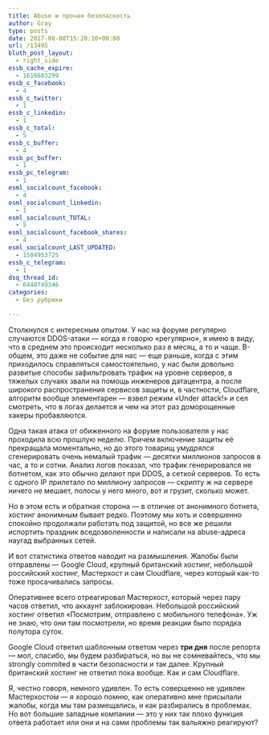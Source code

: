 ```yaml
---
title: Abuse и прочая безопасность
author: Gray
type: posts
date: 2017-08-08T15:20:10+00:00
url: /13495
bluth_post_layout:
  - right_side
essb_cache_expire:
  - 1616603299
essb_c_facebook:
  - 4
essb_c_twitter:
  - 1
essb_c_linkedin:
  - 1
essb_c_total:
  - 5
essb_c_buffer:
  - 4
essb_pc_buffer:
  - 1
essb_pc_telegram:
  - 1
esml_socialcount_facebook:
  - 4
esml_socialcount_linkedin:
  - 1
esml_socialcount_TOTAL:
  - 5
esml_socialcount_facebook_shares:
  - 4
esml_socialcount_LAST_UPDATED:
  - 1504953725
essb_c_telegram:
  - 1
dsq_thread_id:
  - 6448749346
categories:
  - Без рубрики

---
```








Столкнулся с интересным опытом. У нас на форуме регулярно случаются DDOS-атаки — когда я говорю &#171;регулярно&#187;, я имею в виду, что в среднем это происходит несколько раз в месяц, а то и чаще. В-общем, это даже не событие для нас — еще раньше, когда с этим приходилось справляться самостоятельно, у нас были довольно развитые способы зафильтровать трафик на уровне серверов, в тяжелых случаях звали на помощь инженеров датацентра, а после широкого распространения сервисов защиты и, в частности, Cloudflare, алгоритм вообще элементарен — взвел режим &#171;Under attack!&#187; и сел смотреть, что в логах делается и чем на этот раз доморощенные хакеры пробавляются.

Одна такая атака от обиженного на форуме пользователя у нас проходила всю прошлую неделю. Причем включение защиты её прекращала моментально, но до этого товарищ умудрялся сгенерировать очень немалый трафик — десятки миллионов запросов в час, а то и сотни. Анализ логов показал, что трафик генерировался не ботнетом, как это обычно делают при DDOS, а сеткой серверов. То есть с одного IP прилетало по миллиону запросов — скрипту ж на сервере ничего не мешает, полосы у него много, вот и грузит, сколько может.

Но в этом есть и обратная сторона — в отличие от анонимного ботнета, хостинг анонимным бывает редко. Поэтому мы хоть и совершенно спокойно продолжали работать под защитой, но все же решили испортить праздник вседозволенности и написали на abuse-адреса наугад выбранных сетей.

И вот статистика ответов наводит на размышления. Жалобы были отправлены — Google Cloud, крупный британский хостинг, небольшой российский хостинг, Мастерхост и сам Cloudflare, через который как-то тоже просачивались запросы.

Оперативнее всего отреагировал Мастерхост, который через пару часов ответил, что аккаунт заблокирован. Небольшой российский хостинг ответил &#171;Посмотрим, отправлено с мобильного телефона&#187;. Уж не знаю, что они там посмотрели, но время реакции было порядка полутора суток.

Google Cloud ответил шаблонным ответом через **три дня** после репорта — мол, спасибо, мы будем разбираться, но вы не сомневайтесь, что мы strongly commited в части безопасности и так далее. Крупный британский хостинг не ответил пока вообще. Как и сам Cloudflare.

Я, честно говоря, немного удивлен. То есть совершенно не удивлен Мастерхостом — я хорошо помню, как оперативно мне присылали жалобы, когда мы там размещались, и как разбирались в проблемах. Но вот большие западные компании — это у них так плохо функция ответа работает или они и на сами проблемы так вальяжно реагируют?